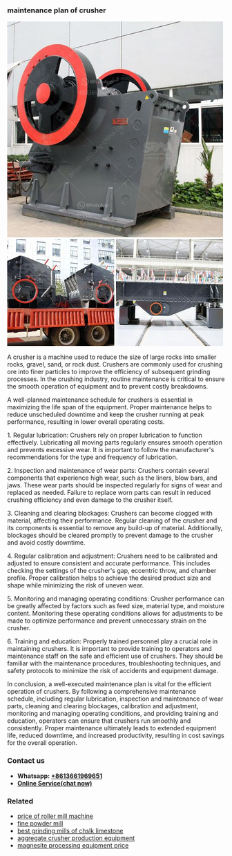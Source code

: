 <h3>maintenance plan of crusher</h3><img src='1708663343.jpg' alt=''><p>A crusher is a machine used to reduce the size of large rocks into smaller rocks, gravel, sand, or rock dust. Crushers are commonly used for crushing ore into finer particles to improve the efficiency of subsequent grinding processes. In the crushing industry, routine maintenance is critical to ensure the smooth operation of equipment and to prevent costly breakdowns.</p><p>A well-planned maintenance schedule for crushers is essential in maximizing the life span of the equipment. Proper maintenance helps to reduce unscheduled downtime and keep the crusher running at peak performance, resulting in lower overall operating costs.</p><p>1. Regular lubrication: Crushers rely on proper lubrication to function effectively. Lubricating all moving parts regularly ensures smooth operation and prevents excessive wear. It is important to follow the manufacturer's recommendations for the type and frequency of lubrication.</p><p>2. Inspection and maintenance of wear parts: Crushers contain several components that experience high wear, such as the liners, blow bars, and jaws. These wear parts should be inspected regularly for signs of wear and replaced as needed. Failure to replace worn parts can result in reduced crushing efficiency and even damage to the crusher itself.</p><p>3. Cleaning and clearing blockages: Crushers can become clogged with material, affecting their performance. Regular cleaning of the crusher and its components is essential to remove any build-up of material. Additionally, blockages should be cleared promptly to prevent damage to the crusher and avoid costly downtime.</p><p>4. Regular calibration and adjustment: Crushers need to be calibrated and adjusted to ensure consistent and accurate performance. This includes checking the settings of the crusher's gap, eccentric throw, and chamber profile. Proper calibration helps to achieve the desired product size and shape while minimizing the risk of uneven wear.</p><p>5. Monitoring and managing operating conditions: Crusher performance can be greatly affected by factors such as feed size, material type, and moisture content. Monitoring these operating conditions allows for adjustments to be made to optimize performance and prevent unnecessary strain on the crusher.</p><p>6. Training and education: Properly trained personnel play a crucial role in maintaining crushers. It is important to provide training to operators and maintenance staff on the safe and efficient use of crushers. They should be familiar with the maintenance procedures, troubleshooting techniques, and safety protocols to minimize the risk of accidents and equipment damage.</p><p>In conclusion, a well-executed maintenance plan is vital for the efficient operation of crushers. By following a comprehensive maintenance schedule, including regular lubrication, inspection and maintenance of wear parts, cleaning and clearing blockages, calibration and adjustment, monitoring and managing operating conditions, and providing training and education, operators can ensure that crushers run smoothly and consistently. Proper maintenance ultimately leads to extended equipment life, reduced downtime, and increased productivity, resulting in cost savings for the overall operation.</p><h3>Contact us</h3><ul><li><strong>Whatsapp:&nbsp;<a href="https://wa.me/8613661969651">+8613661969651</a></strong></li><li><a href="https://swt.shibang-china.com/?git&amp;zhl&amp;maintenance plan of crusher"><strong>Online Service(chat now)</strong></a></li></ul><h3>Related</h3><ul><li><a href='price of roller mill machine.md'>price of roller mill machine</a></li><li><a href='fine powder mill.md'>fine powder mill</a></li><li><a href='best grinding mills of chslk limestone.md'>best grinding mills of chslk limestone</a></li><li><a href='aggregate crusher production equipment.md'>aggregate crusher production equipment</a></li><li><a href='magnesite processing equipment price.md'>magnesite processing equipment price</a></li></ul>